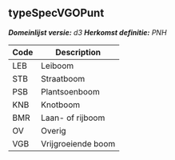 ## typeSpecVGOPunt

*__Domeinlijst versie:__ d3*
*__Herkomst definitie:__ PNH*

|__Code__ |__Description__	|
|	---	|	---	|
| LEB | Leiboom |
| STB | Straatboom |
| PSB | Plantsoenboom |
| KNB | Knotboom |
| BMR | Laan- of rijboom |
| OV | Overig |
| VGB | Vrijgroeiende boom |

